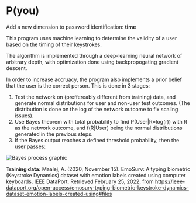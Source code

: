 # P(you)

Add a new dimension to password identification: **time**

This program uses machine learning to determine the validity of a user based on the timing of their keystrokes.

The algorithm is implemented through a deep-learning neural network of arbitrary depth, with optimization done using backpropogating gradient descent.

In order to increase accruacy, the program also implements a prior belief that the user is the correct person. This is done in 3 stages:

1. Test the network on (preffereably different from training) data, and generate normal distributions for user and non-user test outcomes. (The distribution is done on the log of the network outcome to fix scaling issues).
2. Use Bayes theorem with total probability to find P(User|R=log(r)) with R as the network outcome, and f(R|User) being the normal distributions generated in the previous steps.
3. If the Bayes output reaches a defined threshold probability, then the user passes:

![Bayes process graphic](https://github.com/aklein4/P-you-/blob/[branch]/bayes-prior-graphic.jpg)


**Training data:**
Maalej, A. (2020, November 15). EmoSurv: A typing biometric (Keystroke Dynamics) dataset with emotion labels created using computer keyboards. IEEE DataPort.
Retrieved February 25, 2022, from https://ieee-dataport.org/open-access/emosurv-typing-biometric-keystroke-dynamics-dataset-emotion-labels-created-using#files 
